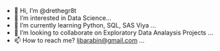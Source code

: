 - 👋 Hi, I’m @drethegr8t
- 👀 I’m interested in Data Science...
- 🌱 I’m currently learning Python, SQL, SAS Viya ...
- 💞️ I’m looking to collaborate on Exploratory Data Analaysis Projects ...
- 📫 How to reach me? ljbarabin@gmail.com ...

<!---
drethegr8t/drethegr8t is a ✨ special ✨ repository because its `README.md` (this file) appears on your GitHub profile.
You can click the Preview link to take a look at your changes.
--->
